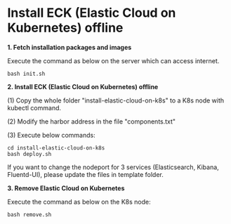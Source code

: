 # Install ECK (Elastic Cloud on Kubernetes) offline

**1. Fetch installation packages and images**

Execute the command as below on the server which can access internet.

```
bash init.sh
```

**2. Install ECK (Elastic Cloud on Kubernetes) offline**

(1) Copy the whole folder "install-elastic-cloud-on-k8s" to a K8s node with kubectl command.

(2) Modify the harbor address in the file "components.txt"

(3) Execute below commands:

```
cd install-elastic-cloud-on-k8s
bash deploy.sh
```

If you want to change the nodeport for 3 services (Elasticsearch, Kibana, Fluentd-UI), please update the files in template folder.

**3. Remove Elastic Cloud on Kubernetes**

Execute the command as below on the K8s node:

```
bash remove.sh
```
